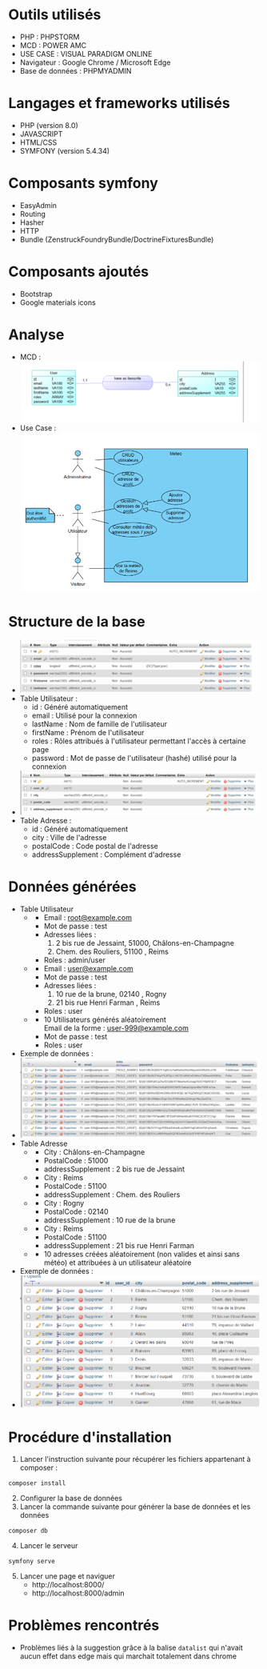 # Outils utilisés
* PHP : PHPSTORM
* MCD : POWER AMC 
* USE CASE : VISUAL PARADIGM ONLINE 
* Navigateur : Google Chrome / Microsoft Edge
* Base de données : PHPMYADMIN

# Langages et frameworks utilisés
* PHP (version 8.0)
* JAVASCRIPT 
* HTML/CSS
* SYMFONY (version 5.4.34) 

# Composants symfony 
* EasyAdmin
* Routing
* Hasher
* HTTP
* Bundle (ZenstruckFoundryBundle/DoctrineFixturesBundle)

# Composants ajoutés 
* Bootstrap
* Google materials icons

# Analyse 

* MCD :     
!["MCD"](./analyse/mcd.png)
* Use Case :     
!["MCD"](./analyse/UseCase.png)

# Structure de la base 

* !["Structure User"](./analyse/userStructure.png)
* Table Utilisateur : 
    * id : Généré automatiquement 
    * email : Utilisé pour la connexion 
    * lastName : Nom de famille de l'utilisateur 
    * firstName : Prénom de l'utilisateur
    * roles : Rôles attribués à l'utilisateur permettant l'accès à certaine page
    * password : Mot de passe de l'utilisateur (hashé) utilisé pour la connexion
* !["Structure Address"](./analyse/addressStructure.png)
* Table Adresse : 
    * id : Généré automatiquement 
    * city : Ville de l'adresse 
    * postalCode : Code postal de l'adresse 
    * addressSupplement : Complément d'adresse 

# Données générées
*   Table Utilisateur  
    * * Email :  root@example.com
      * Mot de passe : test
      * Adresses liées :     
        1)  2 bis rue de Jessaint, 51000, Châlons-en-Champagne
        2) Chem. des Rouliers, 51100 , Reims
      * Roles : admin/user    
    
    * * Email :  user@example.com
      * Mot de passe : test
      * Adresses liées :     
        1)  10 rue de la brune, 02140 , Rogny
        2)  21 bis rue Henri Farman , Reims
      * Roles : user
    * * 10 Utilisateurs générés aléatoirement  
        Email de la forme : user-999@example.com
      * Mot de passe : test
      * Roles : user
* Exemple de données : 
* !["Données User"](./analyse/userData.png)
* Table Adresse
    * * City : Châlons-en-Champagne
      * PostalCode : 51000
      * addressSupplement : 2 bis rue de Jessaint
    * * City : Reims
      * PostalCode : 51100
      * addressSupplement : Chem. des Rouliers
    * * City : Rogny
      * PostalCode : 02140
      * addressSupplement : 10 rue de la brune 
    * * City : Reims
      * PostalCode : 51100
      * addressSupplement : 21 bis rue Henri Farman
    * * 10 adresses créées aléatoirement (non valides et ainsi sans météo) et attribuées à un utilisateur aléatoire    
* Exemple de données : 
* !["Données Address"](./analyse/addressData.png)
# Procédure d'installation 
1) Lancer l'instruction suivante pour récupérer les fichiers appartenant à composer  : 
```shell
composer install 
```
2) Configurer la base de données 
3) Lancer la commande suivante pour générer la base de données et les données
```shell
composer db 
``` 
4) Lancer le serveur 
```shell
symfony serve
``` 
5) Lancer une page et naviguer
    * http://localhost:8000/
    * http://localhost:8000/admin

# Problèmes rencontrés
* Problèmes liés à la suggestion grâce à la balise ``datalist`` qui n'avait aucun effet dans edge mais qui marchait totalement dans chrome
